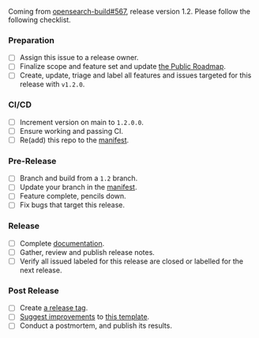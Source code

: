 Coming from [opensearch-build#567](https://github.com/opensearch-project/opensearch-build/issues/567), release version 1.2. Please follow the following checklist.

### Preparation

- [ ] Assign this issue to a release owner.
- [ ] Finalize scope and feature set and update [the Public Roadmap](https://github.com/orgs/opensearch-project/projects/1).
- [ ] Create, update, triage and label all features and issues targeted for this release with `v1.2.0`.

### CI/CD

- [ ] Increment version on main to `1.2.0.0`.
- [ ] Ensure working and passing CI.
- [ ] Re(add) this repo to the [manifest](https://github.com/opensearch-project/opensearch-build/blob/main/manifests/1.2.0).

### Pre-Release

- [ ] Branch and build from a `1.2` branch.
- [ ] Update your branch in the [manifest](https://github.com/opensearch-project/opensearch-build/blob/main/manifests/1.2.0).
- [ ] Feature complete, pencils down.
- [ ] Fix bugs that target this release.

### Release

- [ ] Complete [documentation](https://github.com/opensearch-project/documentation-website).
- [ ] Gather, review and publish release notes.
- [ ] Verify all issued labeled for this release are closed or labelled for the next release.

### Post Release

- [ ] Create [a release tag](https://github.com/opensearch-project/.github/blob/main/RELEASING.md#tagging).
- [ ] [Suggest improvements](https://github.com/opensearch-project/opensearch-plugins/issues/new) to [this template](https://github.com/opensearch-project/opensearch-plugins/templates/releases/release-1.2.0.md).
- [ ] Conduct a postmortem, and publish its results.